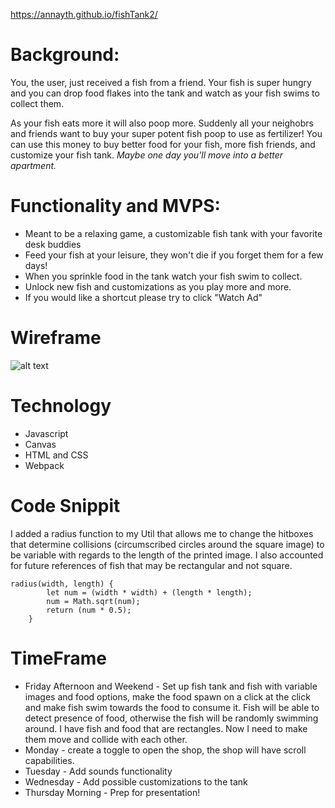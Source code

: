 https://annayth.github.io/fishTank2/

# Background:

You, the user, just received a fish from a friend. Your fish is super hungry and you can drop food flakes into the tank and watch as your fish swims to collect them. 

As your fish eats more it will also poop more. Suddenly all your neighobrs and friends want to buy your super potent fish poop to use as fertilizer! You can use this money to buy better food for your fish, more fish friends, and customize your fish tank. *Maybe one day you'll move into a better apartment.*

# Functionality and MVPS:
* Meant to be a relaxing game, a customizable fish tank with your favorite desk buddies
* Feed your fish at your leisure, they won't die if you forget them for a few days!
* When you sprinkle food in the tank watch your fish swim to collect. 
* Unlock new fish and customizations as you play more and more.
* If you would like a shortcut please try to click "Watch Ad" 

# Wireframe

![alt text](https://github.com/AnnaYTH/Fish_Feeder/blob/main/wireframe.png)

# Technology 
* Javascript
* Canvas
* HTML and CSS
* Webpack

# Code Snippit 
I added a radius function to my Util that allows me to change the hitboxes that determine collisions (circumscribed circles around the square image) to be variable with regards to the length of the printed image. I also accounted for future references of fish that may be rectangular and not square.
```JS
radius(width, length) {
        let num = (width * width) + (length * length); 
        num = Math.sqrt(num); 
        return (num * 0.5); 
    }
```


# TimeFrame
* Friday Afternoon and Weekend - Set up fish tank and fish with variable images and food options, make the food spawn on a click at the click and make fish swim towards the food to consume it. Fish will be able to detect presence of food, otherwise the fish will be randomly swimming around. I have fish and food that are rectangles. Now I need to make them move and collide with each other.
* Monday - create a toggle to open the shop, the shop will have scroll capabilities. 
* Tuesday - Add sounds functionality 
* Wednesday - Add possible customizations to the tank
* Thursday Morning - Prep for presentation!

